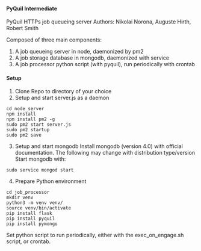 #### PyQuil Intermediate

PyQuil HTTPs job queueing server
Authors: Nikolai Norona, Auguste Hirth, Robert Smith

Composed of three main components: 
1. A job queueing server in node, daemonized by pm2
2. A job storage database in mongodb, daemonized with service
3. A job processor python script (with pyquil), run periodically with crontab

#### Setup

1. Clone Repo to directory of your choice
2. Setup and start server.js as a daemon
```
cd node_server
npm install
npm install pm2 -g
sudo pm2 start server.js
sudo pm2 startup
sudo pm2 save
```
3. Setup and start mongodb
Install mongodb (version 4.0) with official documentation. The following may change with distribution type/version
Start mongodb with:
```
sudo service mongod start
```
4. Prepare Python environment
```
cd job_processor
mkdir venv
python3 -m venv venv/
source venv/bin/activate
pip install flask
pip install pyquil
pip install pymongo
```
Set python script to run periodically, either with the exec_on_engage.sh script, or crontab.


